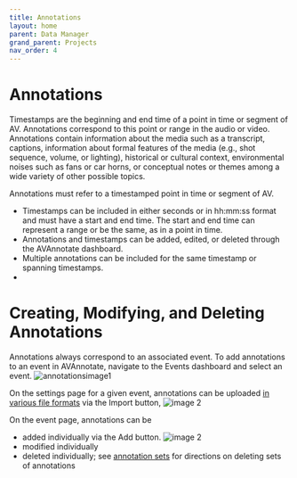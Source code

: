 ```yaml
---
title: Annotations
layout: home
parent: Data Manager
grand_parent: Projects
nav_order: 4
---
```

# Annotations

Timestamps are the beginning and end time of a point in time or segment of AV. Annotations correspond to this point or range in the audio or video. Annotations contain information about the media such as a transcript, captions, information about formal features of the media (e.g., shot sequence, volume, or lighting), historical or cultural context, environmental noises such as fans or car horns, or conceptual notes or themes among a wide variety of other possible topics. 

Annotations must refer to a timestamped point in time or segment of AV. 
- Timestamps can be included in either seconds or in hh:mm:ss format and must have a start and end time. The start and end time can represent a range or be the same, as in a point in time.
- Annotations and timestamps can be added, edited, or deleted through the AVAnnotate dashboard.
- Multiple annotations can be included for the same timestamp or spanning timestamps.
- 
# Creating, Modifying, and Deleting Annotations

Annotations always correspond to an associated event. To add annotations to an event in AVAnnotate, navigate to the Events dashboard and select an event. 
![annotationsimage1](../../assets/annotationsimage1.png)

On the settings page for a given event, annotations can be uploaded [in various file formats](https://avannotate.github.io/documentation/pages/templates/) via the Import button, 
![image 2](../../assets/annotationsimage2.png)

On the event page, annotations can be 
* added individually via the Add button.
![image 2](../../assets/annotationsimage3.png)
* modified individually 
* deleted individually; see [annotation sets](https://avannotate.github.io/documentation/pages/annotationsets/) for directions on deleting sets of annotations 

